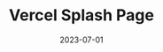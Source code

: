 ---
layout: post
title: 'Vercel Splash Page'
video-link: https://ant.umn.edu/embedded/rupvankgeq
date: 2023-07-01
application: vercel
flow-type: splash page
tags: [web, marketing]
---